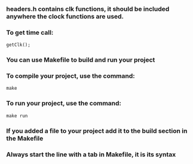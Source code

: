 ### headers.h contains clk functions, it should be included anywhere the clock functions are used.

### To get time call:
```
getClk();
```
### You can use Makefile to build and run your project

### To compile your project, use the command:
```
make
```

### To run your project, use the command:
```
make run
```

### If you added a file to your project add it to the build section in the Makefile

### Always start the line with a tab in Makefile, it is its syntax
